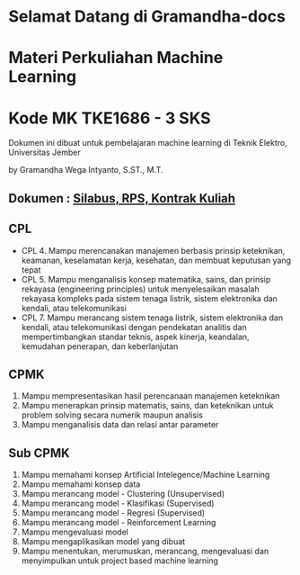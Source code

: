 # Selamat Datang di Gramandha-docs 
# Materi Perkuliahan Machine Learning
# Kode MK TKE1686 - 3 SKS

Dokumen ini dibuat untuk pembelajaran machine learning di Teknik Elektro, Universitas Jember

by Gramandha Wega Intyanto, S.ST., M.T.

## Dokumen : [Silabus, RPS, Kontrak Kuliah](https://gramandha.github.io/TKE1686-Machine-Learning/RPS_ML.pdf)


## CPL 

- CPL 4. Mampu merencanakan manajemen berbasis prinsip keteknikan, keamanan, keselamatan kerja, kesehatan, dan membuat keputusan yang
tepat
- CPL 5. Mampu menganalisis konsep matematika, sains, dan prinsip rekayasa (engineering principles) untuk menyelesaikan masalah rekayasa
kompleks pada sistem tenaga listrik, sistem elektronika dan kendali, atau telekomunikasi
- CPL 7. Mampu merancang sistem tenaga listrik, sistem elektronika dan kendali, atau telekomunikasi dengan pendekatan analitis dan
mempertimbangkan standar teknis, aspek kinerja, keandalan, kemudahan penerapan, dan keberlanjutan

## CPMK

1. Mampu mempresentasikan hasil perencanaan manajemen keteknikan
2. Mampu menerapkan prinsip matematis, sains, dan keteknikan untuk problem solving secara numerik maupun analisis
3. Mampu menganalisis data dan relasi antar parameter

## Sub CPMK

1. Mampu memahami konsep Artificial Intelegence/Machine Learning
2. Mampu memahami konsep data
3. Mampu merancang model - Clustering (Unsupervised)
4. Mampu merancang model - Klasifikasi (Supervised)
5. Mampu merancang model - Regresi (Supervised)
6. Mampu merancang model - Reinforcement Learning
7. Mampu mengevaluasi model
8. Mampu mengaplikasikan model yang dibuat
9. Mampu menentukan, merumuskan, merancang, mengevaluasi dan menyimpulkan untuk project based machine learning

